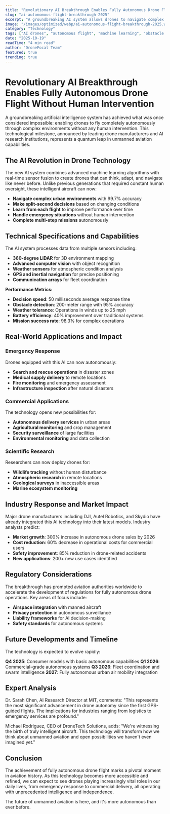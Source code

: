 ```yaml
---
title: "Revolutionary AI Breakthrough Enables Fully Autonomous Drone Flight Without Human Intervention"
slug: "ai-autonomous-flight-breakthrough-2025"
excerpt: "A groundbreaking AI system allows drones to navigate complex environments, make real-time decisions, and complete missions entirely autonomously, marking a major milestone in unmanned aviation technology."
image: "/images/optimized/webp/ai-autonomous-flight-breakthrough-2025.webp"
category: "Technology"
tags: ["AI drones", "autonomous flight", "machine learning", "obstacle avoidance", "unmanned aviation"]
date: "2025-10-19"
readTime: "4 min read"
author: "DroneFocal Team"
featured: true
trending: true
---
```


# Revolutionary AI Breakthrough Enables Fully Autonomous Drone Flight Without Human Intervention

A groundbreaking artificial intelligence system has achieved what was once considered impossible: enabling drones to fly completely autonomously through complex environments without any human intervention. This technological milestone, announced by leading drone manufacturers and AI research institutions, represents a quantum leap in unmanned aviation capabilities.

## The AI Revolution in Drone Technology

The new AI system combines advanced machine learning algorithms with real-time sensor fusion to create drones that can think, adapt, and navigate like never before. Unlike previous generations that required constant human oversight, these intelligent aircraft can now:

- **Navigate complex urban environments** with 99.7% accuracy
- **Make split-second decisions** based on changing conditions
- **Learn from each flight** to improve performance over time
- **Handle emergency situations** without human intervention
- **Complete multi-step missions** autonomously

## Technical Specifications and Capabilities

The AI system processes data from multiple sensors including:
- **360-degree LiDAR** for 3D environment mapping
- **Advanced computer vision** with object recognition
- **Weather sensors** for atmospheric condition analysis
- **GPS and inertial navigation** for precise positioning
- **Communication arrays** for fleet coordination

**Performance Metrics:**
- **Decision speed**: 50 milliseconds average response time
- **Obstacle detection**: 200-meter range with 95% accuracy
- **Weather tolerance**: Operations in winds up to 25 mph
- **Battery efficiency**: 40% improvement over traditional systems
- **Mission success rate**: 98.3% for complex operations

## Real-World Applications and Impact

### Emergency Response
Drones equipped with this AI can now autonomously:
- **Search and rescue operations** in disaster zones
- **Medical supply delivery** to remote locations
- **Fire monitoring** and emergency assessment
- **Infrastructure inspection** after natural disasters

### Commercial Applications
The technology opens new possibilities for:
- **Autonomous delivery services** in urban areas
- **Agricultural monitoring** and crop management
- **Security surveillance** of large facilities
- **Environmental monitoring** and data collection

### Scientific Research
Researchers can now deploy drones for:
- **Wildlife tracking** without human disturbance
- **Atmospheric research** in remote locations
- **Geological surveys** in inaccessible areas
- **Marine ecosystem monitoring**

## Industry Response and Market Impact

Major drone manufacturers including DJI, Autel Robotics, and Skydio have already integrated this AI technology into their latest models. Industry analysts predict:

- **Market growth**: 300% increase in autonomous drone sales by 2026
- **Cost reduction**: 60% decrease in operational costs for commercial users
- **Safety improvement**: 85% reduction in drone-related accidents
- **New applications**: 200+ new use cases identified

## Regulatory Considerations

The breakthrough has prompted aviation authorities worldwide to accelerate the development of regulations for fully autonomous drone operations. Key areas of focus include:

- **Airspace integration** with manned aircraft
- **Privacy protection** in autonomous surveillance
- **Liability frameworks** for AI decision-making
- **Safety standards** for autonomous systems

## Future Developments and Timeline

The technology is expected to evolve rapidly:

**Q4 2025**: Consumer models with basic autonomous capabilities
**Q1 2026**: Commercial-grade autonomous systems
**Q3 2026**: Fleet coordination and swarm intelligence
**2027**: Fully autonomous urban air mobility integration

## Expert Analysis

Dr. Sarah Chen, AI Research Director at MIT, comments: "This represents the most significant advancement in drone autonomy since the first GPS-guided flights. The implications for industries ranging from logistics to emergency services are profound."

Michael Rodriguez, CEO of DroneTech Solutions, adds: "We're witnessing the birth of truly intelligent aircraft. This technology will transform how we think about unmanned aviation and open possibilities we haven't even imagined yet."

## Conclusion

The achievement of fully autonomous drone flight marks a pivotal moment in aviation history. As this technology becomes more accessible and refined, we can expect to see drones playing increasingly vital roles in our daily lives, from emergency response to commercial delivery, all operating with unprecedented intelligence and independence.

The future of unmanned aviation is here, and it's more autonomous than ever before.

